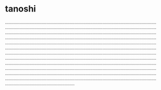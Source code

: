 # tanoshi

.........................................................................................................................................................................................................................................................................................................................................................................................................................................................................................................................................................................................................................................................................................................................................................................................................................................................................................................................................................................................................................................................................................................................................................................................................................................................................................................................................................................................................................................................................................................................................................................................................